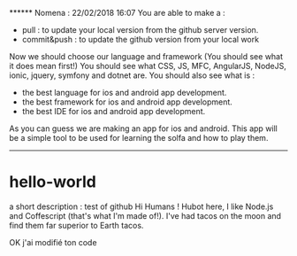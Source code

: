 ****** Nomena : 22/02/2018 16:07 
You are able to make a :
- pull : to update your local version from the github server version.
- commit&push : to update the github version from your local work

Now we should choose our language and framework (You should see what it does mean first!)
You should see what CSS, JS, MFC, AngularJS, NodeJS, ionic, jquery, symfony and dotnet are.
You should also see what is :
- the best language for ios and android app development.
- the best framework for ios and android app development.
- the best IDE for ios and android app development.

As you can guess we are making an app for ios and android.
This app will be a simple tool to be used for learning the solfa and how to play them.

******

# hello-world
a short description : test of github
Hi Humans !
Hubot here, I like Node.js and Coffescript (that's what I'm made of!).
I've had tacos on the moon and find them far superior to Earth tacos.

OK j'ai modifié ton code 

